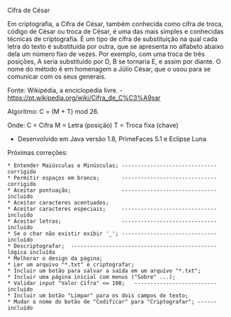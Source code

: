﻿Cifra de César

Em criptografia, a Cifra de César, também conhecida como cifra de troca, código de César ou 
troca de César, é uma das mais simples e conhecidas técnicas de criptografia. É um tipo de 
cifra de substituição na qual cada letra do texto é substituída por outra, que se apresenta 
no alfabeto abaixo dela um número fixo de vezes. Por exemplo, com uma troca de três posições, 
A seria substituído por D, B se tornaria E, e assim por diante. O nome do método é em homenagem 
a Júlio César, que o usou para se comunicar com os seus generais.

Fonte: Wikipédia, a enciclopédia livre. - https://pt.wikipedia.org/wiki/Cifra_de_C%C3%A9sar

Algoritmo: C = (M + T) mod 26.

Onde: 	C = Cifra
		M = Letra (posição)
		T = Troca fixa (chave)
		
* Desenvolvido em Java versão 1.8, PrimeFaces 5.1 e Eclipse Luna
		
Próximas correções:

	* Entender Maiúsculas e Minúsculas;	------------------------------ corrigido
	* Permitir espaços em branco;		------------------------------ corrigido
	* Aceitar pontuação;				------------------------------ incluído
	* Aceitar caracteres acentuados;
	* Aceitar caracteres especiais;		------------------------------ incluído
	* Aceitar letras;					------------------------------ incluído
	* Se o char não existir exibir '_';	------------------------------ incluído
	* Descriptografar;	---------------------------------------------- lógica incluída
	* Melhorar o design da página;
	* Ler um arquivo "*.txt" e criptografar;
	* Incluir um botão para salvar a saída em um arquivo "*.txt";
	* Incluir uma página inicial com menus ("Sobre" ...);
	* Validar input "Valor Cifra" <= 100;	-------------------------- incluído
	* Incluir um botão "Limpar" para os dois campos de texto;
	* Mudar o nome do botão de "Codificar" para "Criptografar";	------ incluído
